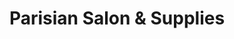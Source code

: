---
title: "Parisian Salon & Supplies"
url: /malden/parisian-salon-and-supplies/
shop: hairdresser
---